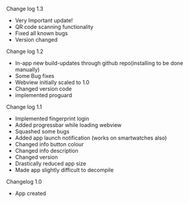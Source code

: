 Change log 1.3

- Very Important update!
- QR code scanning functionality
- Fixed all known bugs
- Version changed

Change log 1.2

- In-app new build-updates through github repo(installing to be done manually)
- Some Bug fixes
- Webview initially scaled to 1.0
- Changed version code
- implemented proguard

Change log 1.1

- Implemented fingerprint login
- Added progressbar while loading webview
- Squashed some bugs
- Added app launch notification (works on smartwatches also)
- Changed info button colour
- Changed info description
- Changed version
- Drastically reduced app size
- Made app slightly difficult to decompile


Changelog 1.0

- App created

